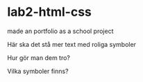 # lab2-html-css

made an portfolio as a school project

Här ska det stå mer text med roliga symboler

Hur gör man dem tro?

Vilka symboler finns?
